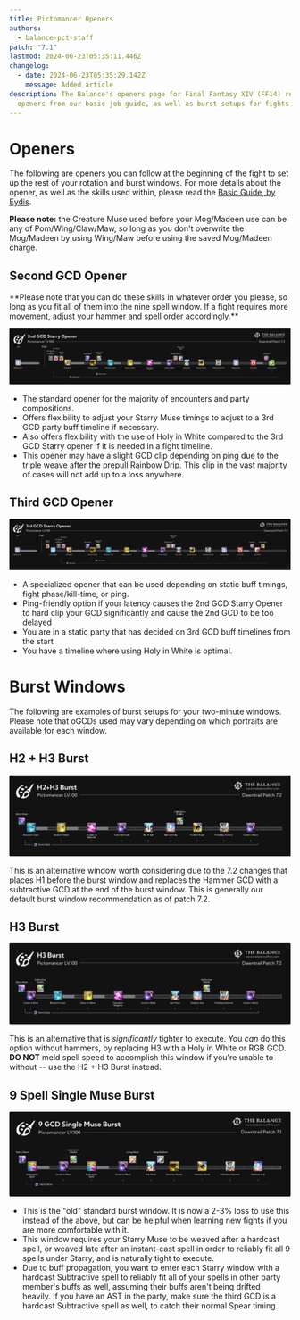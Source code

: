 ```yaml
---
title: Pictomancer Openers
authors:
  - balance-pct-staff
patch: "7.1"
lastmod: 2024-06-23T05:35:11.446Z
changelog:
  - date: 2024-06-23T05:35:29.142Z
    message: Added article
description: The Balance's openers page for Final Fantasy XIV (FF14) reviews the
  openers from our basic job guide, as well as burst setups for fights.
---
```

# Openers

The following are openers you can follow at the beginning of the fight to set up the rest of your rotation and burst windows. For more details about the opener, as well as the skills used within, please read the [Basic Guide, by Eydis](https://www.thebalanceffxiv.com/jobs/casters/pictomancer/basic-guide/).

**Please note:** the Creature Muse used before your Mog/Madeen use can be any of Pom/Wing/Claw/Maw, so long as you don't overwrite the Mog/Madeen by using  Wing/Maw before using the saved Mog/Madeen charge.

## Second GCD Opener

﻿\*\*Please note that you can do these skills in whatever order you please, so long as you fit all of them into the nine spell window. If a fight requires more movement, adjust your hammer and spell order accordingly.\*\*<br>

![Pictomancer 2nd GCD Opener](/img/jobs/pct/pictomancer_2nd_gcd_starry_opener.png "Pictomancer 9 Spell Single Muse Opener")

* The standard opener for the majority of encounters and party compositions.
* Offers flexibility to adjust your Starry Muse timings to adjust to a 3rd GCD party buff timeline if necessary.
* Also offers flexibility with the use of Holy in White compared to the 3rd GCD Starry opener if it is needed in a fight timeline.
* This opener may have a slight GCD clip depending on ping due to the triple weave after the prepull Rainbow Drip. This clip in the vast majority of cases will not add up to a loss anywhere.

## Third GCD Opener

![3rd GCD Opener](/img/jobs/pct/pictomancer_3rd_gcd_starry_opener.png "3rd GCD Opener")

* A specialized opener that can be used depending on static buff timings, fight phase/kill-time, or ping.
* Ping-friendly option if your latency causes the 2nd GCD Starry Opener to hard clip your GCD significantly and cause the 2nd GCD to be too delayed
* You are in a static party that has decided on 3rd GCD buff timelines from the start
* You have a timeline where using Holy in White is optimal.

# Burst Windows

The following are examples of burst setups for your two-minute windows. Please note that oGCDs used may vary depending on which portraits are available for each window. 

## H2 + H3 Burst

![H2 H3 Burst](/img/jobs/pct/pictomancer_h2h3_burst.png "H2 H3 Burst")

This is an alternative window worth considering due to the 7.2 changes that places H1 before the burst window and replaces the Hammer GCD with a subtractive GCD at the end of the burst window. This is generally our default burst window recommendation as of patch 7.2.



## H3 Burst

![H3 Burst](/img/jobs/pct/pictomancer_h3_burst.png "H3 Burst")

This is an alternative that is *significantly* tighter to execute. You *can* do this option without hammers, by replacing H3 with a Holy in White or RGB GCD. **DO NOT** meld spell speed to accomplish this window if you're unable to without -- use the H2 + H3 Burst instead.

## 9 Spell Single Muse Burst

![9 GCD Single Muse Burst](/img/jobs/pct/pictomancer_9_gcd_single_muse_burst.png "9 GCD Single Muse Burst")

* This is the "old" standard burst window. It is now a 2-3% loss to use this instead of the above, but can be helpful when learning new fights if you are more comfortable with it.
* This window requires your Starry Muse to be weaved after a hardcast spell, or weaved late after an instant-cast spell in order to reliably fit all 9 spells under Starry, and is naturally tight to execute.
* Due to buff propagation, you want to enter each Starry window with a hardcast Subtractive spell to reliably fit all of your spells in other party member's buffs as well, assuming their buffs aren't being drifted heavily. If you have an AST in the party, make sure the third GCD is a hardcast Subtractive spell as well, to catch their normal Spear timing.
